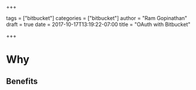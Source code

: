 +++

tags = ["bitbucket"]
categories = ["bitbucket"]
author = "Ram Gopinathan"
draft = true
date = 2017-10-17T13:19:22-07:00
title = "OAuth with Bitbucket"

+++

# Why

## Benefits

## 



